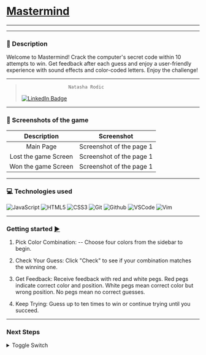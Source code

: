# [Mastermind](https://natasharodic.github.io/mastermind/)

---

---

### :pencil: Description

Welcome to Mastermind! Crack the computer's secret code within 10 attempts to win. Get feedback after each guess and enjoy a user-friendly experience with sound effects and color-coded letters. Enjoy the challenge!

---

>                      Natasha Rodic
>
> [![LinkedIn Badge](https://img.shields.io/badge/-@NatashaRodic-blue?style=flat&logo=Linkedin&logoColor=black)](https://www.linkedin.com/in/natasha-rodic/)

---

### :camera_flash: Screenshots of the game

|     Description      | Screenshot               |
| :------------------: | ------------------------ |
|      Main Page       | Screenshot of the page 1 |
| Lost the game Screen | Screenshot of the page 1 |
| Won the game Screen  | Screenshot of the page 1 |

---

### :computer: Technologies used

![JavaScript](https://img.shields.io/badge/-JavaScript-05122A?style=flat&logo=javascript)
![HTML5](https://img.shields.io/badge/-HTML5-05122A?style=flat&logo=html5)
![CSS3](https://img.shields.io/badge/-CSS-05122A?style=flat&logo=css3)
![Git](https://img.shields.io/badge/-Git-05122A?style=flat&logo=git)
![Github](https://img.shields.io/badge/-GitHub-05122A?style=flat&logo=github)
![VSCode](https://img.shields.io/badge/-VS_Code-05122A?style=flat&logo=visualstudio)
![Vim](https://img.shields.io/badge/-Vim-05122A?style=flat&logo=vim)

---

### Getting started [ :arrow_forward:](https://natasharodic.github.io/mastermind/)

1. Pick Color Combination:
   -- Choose four colors from the sidebar to begin.

2. Check Your Guess: Click "Check" to see if your combination matches the winning one.

3. Get Feedback: Receive feedback with red and white pegs.
   Red pegs indicate correct color and position.
   White pegs mean correct color but wrong position.
   No pegs mean no correct guesses.

4. Keep Trying: Guess up to ten times to win or continue trying until you succeed.

---

### Next Steps

<details>
    <summary>Toggle Switch</summary>
    Foldable Content[enter image description here][1]
</details>
